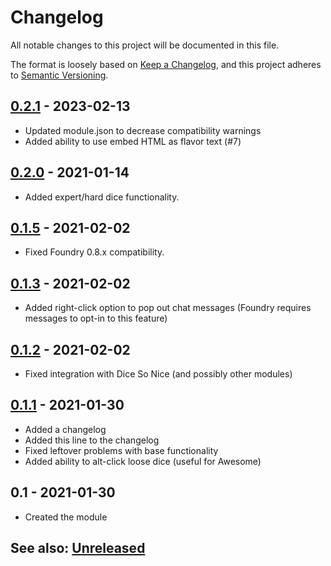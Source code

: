 # Changelog
All notable changes to this project will be documented in this file.

The format is loosely based on [Keep a Changelog](https://keepachangelog.com/en/1.0.0/),
and this project adheres to [Semantic Versioning](https://semver.org/spec/v2.0.0.html).

## [0.2.1] - 2023-02-13
- Updated module.json to decrease compatibility warnings
- Added ability to use embed HTML as flavor text (#7)

## [0.2.0] - 2021-01-14
- Added expert/hard dice functionality.

## [0.1.5] - 2021-02-02
- Fixed Foundry 0.8.x compatibility.

## [0.1.3] - 2021-02-02
- Added right-click option to pop out chat messages (Foundry requires messages to opt-in to this feature)

## [0.1.2] - 2021-02-02
- Fixed integration with Dice So Nice (and possibly other modules)

## [0.1.1] - 2021-01-30
- Added a changelog
- Added this line to the changelog
- Fixed leftover problems with base functionality
- Added ability to alt-click loose dice (useful for Awesome)

## 0.1 - 2021-01-30
- Created the module

## See also: [Unreleased]

[0.1.1]: https://github.com/itamarcu/one-roll-engine/compare/0.1...0.1.1
[0.1.2]: https://github.com/itamarcu/one-roll-engine/compare/0.1.1...0.1.2
[0.1.3]: https://github.com/itamarcu/one-roll-engine/compare/0.1.2...0.1.3
[0.1.5]: https://github.com/itamarcu/one-roll-engine/compare/0.1.3...0.1.5
[0.2.0]: https://github.com/itamarcu/one-roll-engine/compare/0.1.5...0.2.0
[0.2.1]: https://github.com/itamarcu/one-roll-engine/compare/0.2.0...0.2.1
[Unreleased]: https://github.com/itamarcu/one-roll-engine/compare/0.2.1...HEAD

